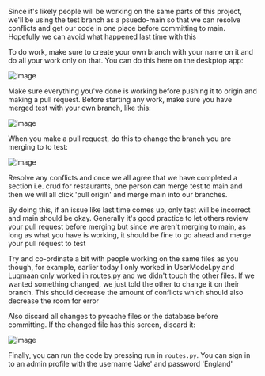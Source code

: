 Since it's likely people will be working on the same parts of this project, we'll be using the test branch as a psuedo-main so that we can resolve conflicts and get our code in one place before committing to main. Hopefully we can avoid what happened last time with this

To do work, make sure to create your own branch with your name on it and do all your work only on that. You can do this here on the deskptop app: 

![image](https://github.com/S1edgehammer500/SD/assets/124877607/36f09bad-7201-4bf9-89ee-8ef2ee7d8761)

Make sure everything you've done is working before pushing it to origin and making a pull request.
Before starting any work, make sure you have merged test with your own branch, like this:

![image](https://github.com/S1edgehammer500/SD/assets/124877607/e4f10a0b-81d0-45c6-b6dd-a73fd334742e)

When you make a pull request, do this to change the branch you are merging to to test:

![image](https://github.com/S1edgehammer500/SD/assets/124877607/668ec766-d23a-4117-a54a-fbce95b50b49)

Resolve any conflicts and once we all agree that we have completed a section i.e. crud for restaurants, one person can merge test to main and then we will all click 'pull origin' and merge main into our branches.

By doing this, if an issue like last time comes up, only test will be incorrect and main should be okay. Generally it's good practice to let others review your pull request before merging but since we aren't merging to main, as long as what you have is working, it should be fine to go ahead and merge your pull request to test

Try and co-ordinate a bit with people working on the same files as you though, for example, earlier today I only worked in UserModel.py and Luqmaan only worked in routes.py and we didn't touch the other files. If we wanted something changed, we just told the other to change it on their branch. This should decrease the amount of conflicts which should also decrease the room for error

Also discard all changes to pycache files or the database before committing. If the changed file has this screen, discard it:

![image](https://github.com/S1edgehammer500/SD/assets/124877607/811385d9-e387-4091-893e-5cfdb60550a2)

Finally, you can run the code by pressing run in `routes.py`. You can sign in to an admin profile with the username 'Jake' and password 'England'


